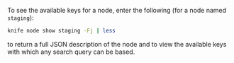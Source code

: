 To see the available keys for a node, enter the following (for a node
named `staging`):

``` bash
knife node show staging -Fj | less
```

to return a full JSON description of the node and to view the available
keys with which any search query can be based.